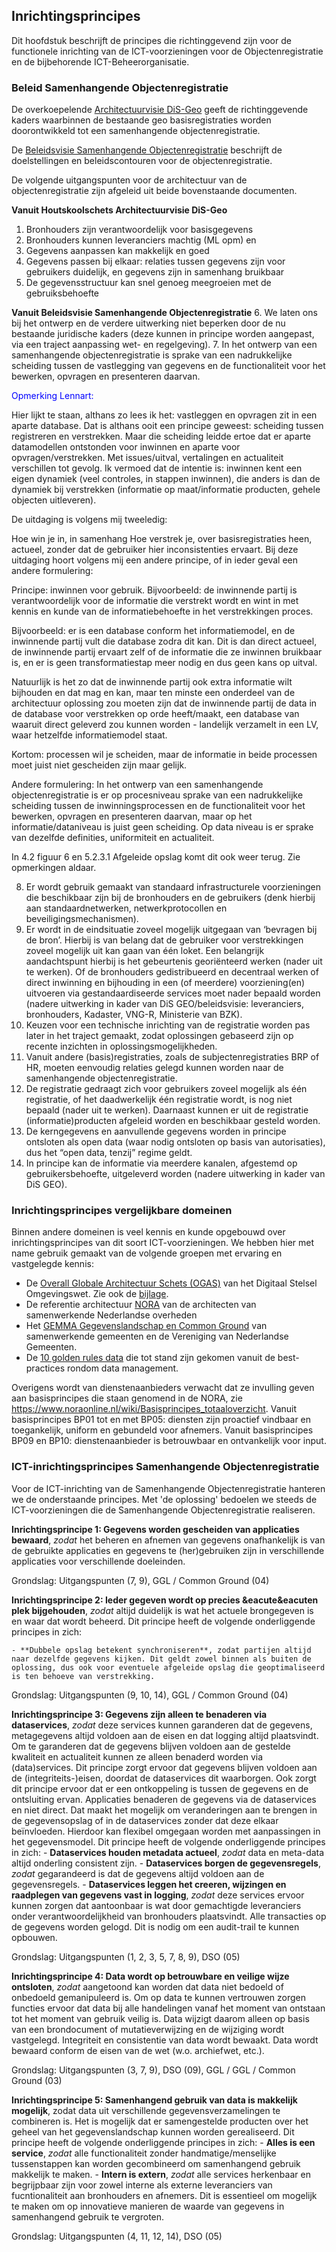 ## Inrichtingsprincipes

Dit hoofdstuk beschrijft de principes die richtinggevend zijn voor de functionele inrichting van de ICT-voorzieningen voor de Objectenregistratie en de bijbehorende ICT-Beheerorganisatie. 

### Beleid Samenhangende Objectenregistratie

De overkoepelende [Architectuurvisie DiS-Geo](https://www.geobasisregistraties.nl/documenten/publicatie/2020/07/16/houtskoolschets-architectuurvisie-dis-geo) geeft de richtinggevende kaders waarbinnen de bestaande geo basisregistraties worden doorontwikkeld tot een samenhangende objectenregistratie.

De [Beleidsvisie Samenhangende Objectenregistratie](https://www.geobasisregistraties.nl/documenten/beleidsnota/2019/11/29/beleidsvisie-samenhangende-objectenregistratie) beschrijft de doelstellingen en beleidscontouren voor de objectenregistratie.  

De volgende uitgangspunten voor de architectuur van de objectenregistratie zijn afgeleid uit beide bovenstaande documenten.

**Vanuit Houtskoolschets Architectuurvisie DiS-Geo**
 1. Bronhouders zijn verantwoordelijk voor basisgegevens
 2. Bronhouders kunnen leveranciers machtig (ML opm) en
 3. Gegevens aanpassen kan makkelijk en goed
 4. Gegevens passen bij elkaar: relaties tussen gegevens zijn voor gebruikers duidelijk, en gegevens zijn in samenhang bruikbaar
 5. De gegevensstructuur kan snel genoeg meegroeien met de gebruiksbehoefte


**Vanuit Beleidsvisie Samenhangende Objectenregistratie**
 6. We laten ons bij het ontwerp en de verdere uitwerking niet beperken door de nu bestaande juridische kaders (deze kunnen in principe worden aangepast, via een traject aanpassing wet- en regelgeving).
 7. In het ontwerp van een samenhangende objectenregistratie is sprake van een nadrukkelijke scheiding tussen de vastlegging van gegevens en de functionaliteit voor het bewerken, opvragen en presenteren daarvan.
 
<p style="color:blue">
Opmerking Lennart:
 
Hier lijkt te staan, althans zo lees ik het: vastleggen en opvragen zit in een aparte database. Dat is althans ooit een principe geweest: scheiding tussen registreren en verstrekken. Maar die scheiding leidde ertoe dat er aparte datamodellen ontstonden voor inwinnen en aparte voor opvragen/verstrekken. Met issues/uitval, vertalingen en actualiteit verschillen tot gevolg. Ik vermoed dat de intentie is: inwinnen kent een eigen dynamiek (veel controles, in stappen inwinnen), die anders is dan de dynamiek bij verstrekken (informatie op maat/informatie producten, gehele objecten uitleveren).

De uitdaging is volgens mij tweeledig:

Hoe win je in, in samenhang
Hoe verstrek je, over basisregistraties heen, actueel, zonder dat de gebruiker hier inconsistenties ervaart.
Bij deze uitdaging hoort volgens mij een andere principe, of in ieder geval een andere formulering:

Principe: inwinnen voor gebruik.
Bijvoorbeeld: de inwinnende partij is verantwoordelijk voor de informatie die verstrekt wordt en wint in met kennis en kunde van de informatiebehoefte in het verstrekkingen proces.

Bijvoorbeeld: er is een database conform het informatiemodel, en de inwinnende partij vult die database zodra dit kan. Dit is dan direct actueel, de inwinnende partij ervaart zelf of de informatie die ze inwinnen bruikbaar is, en er is geen transformatiestap meer nodig en dus geen kans op uitval.

Natuurlijk is het zo dat de inwinnende partij ook extra informatie wilt bijhouden en dat mag en kan, maar ten minste een onderdeel van de architectuur oplossing zou moeten zijn dat de inwinnende partij de data in de database voor verstrekken op orde heeft/maakt, een database van waaruit direct geleverd zou kunnen worden - landelijk verzamelt in een LV, waar hetzelfde informatiemodel staat.

Kortom: processen wil je scheiden, maar de informatie in beide processen moet juist niet gescheiden zijn maar gelijk.

Andere formulering:
In het ontwerp van een samenhangende objectenregistratie is er op procesniveau sprake van een nadrukkelijke scheiding tussen de inwinningsprocessen en de functionaliteit voor het bewerken, opvragen en presenteren daarvan, maar op het informatie/dataniveau is juist geen scheiding. Op data niveau is er sprake van dezelfde definities, uniformiteit en actualiteit.

In 4.2 figuur 6 en 5.2.3.1 Afgeleide opslag komt dit ook weer terug. Zie opmerkingen aldaar. 
<p>

 
 8. Er wordt gebruik gemaakt van standaard infrastructurele voorzieningen die beschikbaar zijn bij de bronhouders en de gebruikers (denk hierbij aan standaardnetwerken, netwerkprotocollen en beveiligingsmechanismen).
 9. Er wordt in de eindsituatie zoveel mogelijk uitgegaan van ‘bevragen bij de bron’. Hierbij is van belang dat de gebruiker voor verstrekkingen zoveel mogelijk uit kan gaan van één loket. Een belangrijk aandachtspunt hierbij is het gebeurtenis georiënteerd werken (nader uit te werken). Of de bronhouders gedistribueerd en decentraal werken of direct inwinning en bijhouding in een (of meerdere) voorziening(en) uitvoeren via gestandaardiseerde services moet nader bepaald worden (nadere uitwerking in kader van DiS GEO/beleidsvisie: leveranciers, bronhouders, Kadaster, VNG-R, Ministerie van BZK).
 10. Keuzen voor een technische inrichting van de registratie worden pas later in het traject gemaakt, zodat oplossingen gebaseerd zijn op recente inzichten in oplossingsmogelijkheden.
 11. Vanuit andere (basis)registraties, zoals de subjectenregistraties BRP of HR, moeten eenvoudig relaties gelegd kunnen worden naar de samenhangende objectenregistratie.
 12. De registratie gedraagt zich voor gebruikers zoveel mogelijk als één registratie, of het daadwerkelijk één registratie wordt, is nog niet bepaald (nader uit te werken). Daarnaast kunnen er uit de registratie (informatie)producten afgeleid worden en beschikbaar gesteld worden.
 13. De kerngegevens en aanvullende gegevens worden in principe ontsloten als open data (waar nodig ontsloten op basis van autorisaties), dus het “open data, tenzij” regime geldt.
 14. In principe kan de informatie via meerdere kanalen, afgestemd op gebruikersbehoefte, uitgeleverd worden (nadere uitwerking in kader van DiS GEO).


### Inrichtingsprincipes vergelijkbare domeinen

Binnen andere domeinen is veel kennis en kunde opgebouwd over inrichtingsprincipes van dit soort ICT-voorzieningen. We hebben hier met name gebruik gemaakt van de volgende groepen met ervaring en vastgelegde kennis:
- De [Overall Globale Architectuur Schets (OGAS)](https://aandeslagmetdeomgevingswet.nl/publish/library/219/dso_-_gas_-_overall_gas_1.pdf) van het Digitaal Stelsel Omgevingswet. Zie ook de [bijlage](#inrichtingsprincipes-digitaal-stelsel-omgevingwet).
- De referentie architectuur [NORA](#basisprincipes-nora) van de architecten van samenwerkende Nederlandse overheden  
- Het [GEMMA Gegevenslandschap en Common Ground](#architectuurprincipes-gemma-gegevenslandschap-en-common-ground) van samenwerkende gemeenten en de Vereniging van Nederlandse Gemeenten.
- De [10 golden rules data](#de-10-golden-rules-data) die tot stand zijn gekomen vanuit de best-practices rondom data management.

Overigens wordt van dienstenaanbieders verwacht dat ze invulling geven aan basisprincipes die staan genomend in de NORA, zie https://www.noraonline.nl/wiki/Basisprincipes_totaaloverzicht. 
Vanuit basisprincipes BP01 tot en met BP05: diensten zijn proactief vindbaar en toegankelijk, uniform en gebundeld voor afnemers. 
Vanuit basisprincipes BP09 en BP10: dienstenaanbieder is betrouwbaar en ontvankelijk voor input. 


### ICT-inrichtingsprincipes Samenhangende Objectenregistratie

Voor de ICT-inrichting van de Samenhangende Objectenregistratie hanteren we de onderstaande principes. Met 'de oplossing' bedoelen we steeds de ICT-voorzieningen die de Samenhangende Objectenregistratie realiseren.

**Inrichtingsprincipe 1: Gegevens worden gescheiden van applicaties bewaard**, *zodat* het beheren en afnemen van gegevens onafhankelijk is van de gebruikte applicaties en gegevens te (her)gebruiken zijn in verschillende applicaties voor verschillende doeleinden.
 
Grondslag: Uitgangspunten (7, 9), GGL / Common Ground (04)

**Inrichtingsprincipe 2: Ieder gegeven wordt op precies &eacute&eacuten plek bijgehouden**, *zodat* altijd duidelijk is wat het actuele brongegeven is en waar dat wordt beheerd. Dit principe heeft de volgende onderliggende principes in zich:

    - **Dubbele opslag betekent synchroniseren**, zodat partijen altijd naar dezelfde gegevens kijken. Dit geldt zowel binnen als buiten de oplossing, dus ook voor eventuele afgeleide opslag die geoptimaliseerd is ten behoeve van verstrekking.

Grondslag: Uitgangspunten (9, 10, 14), GGL / Common Ground (04)

**Inrichtingsprincipe 3: Gegevens zijn alleen te benaderen via dataservices**, *zodat* deze services kunnen garanderen dat de gegevens, metagegevens altijd voldoen aan de eisen en dat logging altijd plaatsvindt. Om te garanderen dat de gegevens blijven voldoen aan de gestelde kwaliteit en actualiteit kunnen ze alleen benaderd worden via (data)services. Dit principe zorgt ervoor dat gegevens blijven voldoen aan de (integriteits-)eisen, doordat de dataservices dit waarborgen. Ook zorgt dit principe ervoor dat er een ontkoppeling is tussen de gegevens en de ontsluiting ervan. Applicaties benaderen de gegevens via de dataservices en niet direct. Dat maakt het mogelijk om veranderingen aan te brengen in de gegevensopslag of in de dataservices zonder dat deze elkaar beïnvloeden. Hierdoor kan flexibel omgegaan worden met aanpassingen in het gegevensmodel. Dit principe heeft de volgende onderliggende principes in zich:
    - **Dataservices houden metadata actueel**, *zodat* data en meta-data altijd onderling consistent zijn.
    - **Dataservices borgen de gegevensregels**, *zodat* gegarandeerd is dat de gegevens altijd voldoen aan de gegevensregels.
    - **Dataservices leggen het creeren, wijzingen en raadplegen van gegevens vast in logging**, *zodat* deze services ervoor kunnen zorgen dat aantoonbaar is wat door gemachtigde leveranciers onder verantwoordelijkheid van bronhouders plaatsvindt. Alle transacties op de gegevens worden gelogd. Dit is nodig om een audit-trail te kunnen opbouwen.

Grondslag: Uitgangspunten (1, 2, 3, 5, 7, 8, 9), DSO (05)

 
**Inrichtingsprincipe 4: Data wordt op betrouwbare en veilige wijze ontsloten**, *zodat* aangetoond kan worden dat data niet bedoeld of onbedoeld gemanipuleerd is. Om op data te kunnen vertrouwen zorgen functies ervoor dat data bij alle handelingen vanaf het moment van ontstaan tot het moment van gebruik veilig is. Data wijzigt daarom alleen op basis van een brondocument of mutatieverwijzing en de wijziging wordt vastgelegd. Integriteit en consistentie van data wordt bewaakt. Data wordt bewaard conform de eisen van de wet (w.o. archiefwet, etc.).

Grondslag: Uitgangspunten (3, 7, 9), DSO (09), GGL / GGL / Common Ground (03)

**Inrichtingsprincipe 5: Samenhangend gebruik van data is makkelijk mogelijk**, zodat data uit verschillende gegevensverzamelingen te combineren is. Het is mogelijk dat er samengestelde producten over het geheel van het gegevenslandschap kunnen worden gerealiseerd. Dit principe heeft de volgende onderliggende principes in zich:
    - **Alles is een service**, *zodat* alle functionaliteit zonder handmatige/menselijke tussenstappen kan worden gecombineerd om samenhangend gebruik makkelijk te maken.
    - **Intern is extern**, *zodat* alle services herkenbaar en begrijpbaar zijn voor zowel interne als externe leveranciers van fucntionaliteit aan bronhouders en afnemers. Dit is essentieel om mogelijk te maken om op innovatieve manieren de waarde van gegevens in samenhangend gebruik te vergroten.

Grondslag: Uitgangspunten (4, 11, 12, 14), DSO (05)

